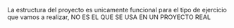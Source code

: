 La estructura del proyecto es unicamente funcional para el tipo de ejercicio que vamos a realizar, NO ES EL QUE SE USA EN UN PROYECTO REAL

